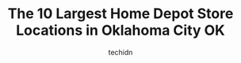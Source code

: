---
layout: ampstory
image: https://i0.wp.com/www.depkes.org/wp-content/uploads/2023/06/home-depot-0-in-oklahoma-city-ok-1685966347.jpeg?resize=640,853
author: techidn
featured: false
description: Discover the impressive array of Home Depot options in Oklahoma City OK, where you can find 10 of the largest Home Depot establishments in the area. From renowned classics to hidden gems, Ok
title: The 10 Largest Home Depot Store Locations in Oklahoma City OK
cover:
   title: The 10 Largest Home Depot Store Locations in Oklahoma City OK
   subtitle: Rickpate
   background: https://www.depkes.org/wp-content/uploads/2023/06/home-depot-0-in-oklahoma-city-ok-1685966347.jpeg

pages: 
 - layout: thirds
   top: <h1>#1 The Home Depot</h1>
   bottom: "<p>Very helpful staff. They always have a great selection, and I like that they are a little hidden because then they arent usually as busy as other Home Depots. Still pre</p>"
   background: https://www.depkes.org/wp-content/uploads/2023/06/home-depot-1-in-oklahoma-city-ok-1685966348.jpeg
   backgroundblur: true
 - layout: thirds
   top: <h1>#2 The Home Depot</h1>
   bottom: "<p>7400 S Shields Blvd, Oklahoma City, OK 73149, United States</p>"
   background: https://www.depkes.org/wp-content/uploads/2023/06/home-depot-2-in-oklahoma-city-ok-1685966348.jpeg
   cta:
      link: https://www.depkes.org/blog/the-10-largest-home-depot-store-locations-in-oklahoma-city-ok/
      text: The 10 Largest Home Depot Store Locations in Oklahoma City OK
 - layout: thirds
   top: <h1>#3 The Home Depot</h1>
   bottom: "<p>7620 Northwest Expy, Oklahoma City, OK 73132, United States</p>"
   background: https://www.depkes.org/wp-content/uploads/2023/06/home-depot-3-in-oklahoma-city-ok-1685966349.jpeg
   cta:
      link: https://www.depkes.org/blog/the-10-largest-home-depot-store-locations-in-oklahoma-city-ok/
      text: The 10 Largest Home Depot Store Locations in Oklahoma City OK
 - layout: thirds
   top: <h1>#4 The Home Depot</h1>
   bottom: "<p>3040 NW 59th St, Oklahoma City, OK 73112, United States</p>"
   background: https://plus.unsplash.com/premium_photo-1664640458616-3c74f8cb4589?ixlib=rb-4.0.3&ixid=MnwxMjA3fDB8MHxwaG90by1wYWdlfHx8fGVufDB8fHx8&auto=format&fit=crop&w=640&h=853&q=80
   cta:
      link: https://www.depkes.org/blog/the-10-largest-home-depot-store-locations-in-oklahoma-city-ok/
      text: The 10 Largest Home Depot Store Locations in Oklahoma City OK
 - layout: thirds
   top: <h1>#5 The Home Depot</h1>
   bottom: "<p>1901 S Broadway, Edmond, OK 73013, United States</p>"
   background: https://images.unsplash.com/photo-1515405295579-ba7b45403062?ixlib=rb-4.0.3&ixid=MnwxMjA3fDB8MHxwaG90by1wYWdlfHx8fGVufDB8fHx8&auto=format&fit=crop&w=640&h=853&q=80
   cta:
      link: https://www.depkes.org/blog/the-10-largest-home-depot-store-locations-in-oklahoma-city-ok/
      text: The 10 Largest Home Depot Store Locations in Oklahoma City OK
 - layout: thirds
   top: <h1>#6 The Home Depot</h1>
   bottom: "<p>650 SW 19th St, Moore, OK 73160, United States</p>"
   background: https://images.unsplash.com/photo-1552083974-186346191183?ixlib=rb-4.0.3&ixid=MnwxMjA3fDB8MHxwaG90by1wYWdlfHx8fGVufDB8fHx8&auto=format&fit=crop&w=640&h=853&q=80
   cta:
      link: https://www.depkes.org/blog/the-10-largest-home-depot-store-locations-in-oklahoma-city-ok/
      text: The 10 Largest Home Depot Store Locations in Oklahoma City OK
 - layout: thirds
   top: <h1>#7 The Home Depot</h1>
   bottom: "<p>14201 N Pennsylvania Ave, Oklahoma City, OK 73134, United States</p>"
   background: https://images.unsplash.com/photo-1510906594845-bc082582c8cc?ixlib=rb-4.0.3&ixid=MnwxMjA3fDB8MHxwaG90by1wYWdlfHx8fGVufDB8fHx8&auto=format&fit=crop&w=640&h=853&q=80
   cta:
      link: https://www.depkes.org/blog/the-10-largest-home-depot-store-locations-in-oklahoma-city-ok/
      text: The 10 Largest Home Depot Store Locations in Oklahoma City OK
 - layout: thirds
   middle: Continue reading...
   background: https://images.unsplash.com/photo-1613843873231-1447db182f97?ixlib=rb-4.0.3&ixid=MnwxMjA3fDB8MHxwaG90by1wYWdlfHx8fGVufDB8fHx8&auto=format&fit=crop&w=640&h=853&q=80
   cta:
      link: https://www.depkes.org/blog/the-10-largest-home-depot-store-locations-in-oklahoma-city-ok/
      text: The 10 Largest Home Depot Store Locations in Oklahoma City OK
      
---